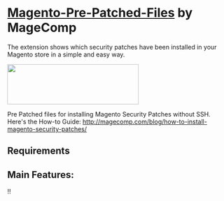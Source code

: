 # [Magento-Pre-Patched-Files](https://magecomp.com/magento-applied-security-patches.html) by MageComp

The extension shows which security patches have been installed in your Magento store in a simple and easy way.

<a href="https://magecomp.com/magento-applied-security-patches.html"><img width="300" height="92" src="https://magecomp.com/media/button.webp"></a>

Pre Patched files for installing Magento Security Patches without SSH.
Here's the How-to Guide: http://magecomp.com/blog/how-to-install-magento-security-patches/

## Requirements

## Main Features:
!!

